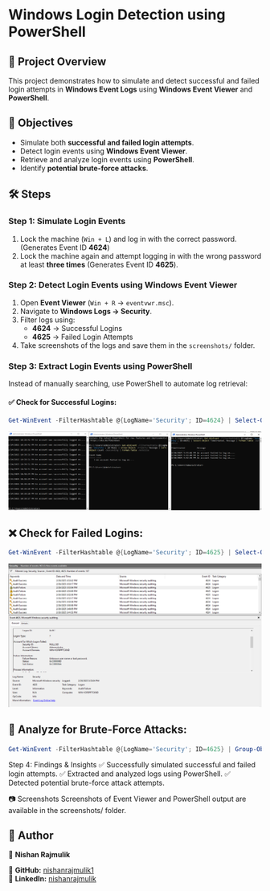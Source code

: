 # Windows Login Detection using PowerShell

## 📌 Project Overview
This project demonstrates how to simulate and detect successful and failed login attempts in **Windows Event Logs** using **Windows Event Viewer** and **PowerShell**.

## 🎯 Objectives
- Simulate both **successful and failed login attempts**.
- Detect login events using **Windows Event Viewer**.
- Retrieve and analyze login events using **PowerShell**.
- Identify **potential brute-force attacks**.

## 🛠 Steps
### **Step 1: Simulate Login Events**
1. Lock the machine (`Win + L`) and log in with the correct password. (Generates Event ID **4624**)
2. Lock the machine again and attempt logging in with the wrong password at least **three times** (Generates Event ID **4625**).

### **Step 2: Detect Login Events using Windows Event Viewer**
1. Open **Event Viewer** (`Win + R` → `eventvwr.msc`).
2. Navigate to **Windows Logs → Security**.
3. Filter logs using:
   - **4624** → Successful Logins
   - **4625** → Failed Login Attempts
4. Take screenshots of the logs and save them in the `screenshots/` folder.

### **Step 3: Extract Login Events using PowerShell**
Instead of manually searching, use PowerShell to automate log retrieval:

#### ✅ Check for Successful Logins:
```powershell
Get-WinEvent -FilterHashtable @{LogName='Security'; ID=4624} | Select-Object TimeCreated, Message | Format-Table -AutoSize
```
![Successful Login](screenshots/EVENT_4624_4625.png)

## ❌ Check for Failed Logins:
```powershell
Get-WinEvent -FilterHashtable @{LogName='Security'; ID=4625} | Select-Object TimeCreated, Message | Format-Table -AutoSize
```
![Failed Login](screenshots/EVENTDetails_4624_4625.png)
## 🚨 Analyze for Brute-Force Attacks:
```powershell
Get-WinEvent -FilterHashtable @{LogName='Security'; ID=4625} | Group-Object -Property Message | Sort-Object Count -Descending | Format-Table -AutoSize
```

Step 4: Findings & Insights
✅ Successfully simulated successful and failed login attempts.
✅ Extracted and analyzed logs using PowerShell.
✅ Detected potential brute-force attack attempts.

📷 Screenshots
Screenshots of Event Viewer and PowerShell output are available in the screenshots/ folder.

## 📢 Author  
📌 **Nishan Rajmulik**  

🔗 **GitHub:** [nishanrajmulik1](https://github.com/nishanrajmulik1/)  
🔗 **LinkedIn:** [nishanrajmulik](https://linkedin.com/in/nishanrajmulik/)  

